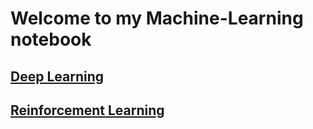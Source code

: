 # Welcome to my Machine-Learning notebook
## [Deep Learning](hello.html)
## [Reinforcement Learning](pic.html)